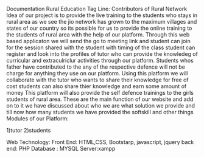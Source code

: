 Documentation 
Rural Education 
Tag Line: Contributors  of Rural Network
Idea of our project is to provide the live training to the students who stays in rural area as we see the jio network has grown to the maximum villages and states of our country so its possible for us to provide the online training to the students of rural area with the help of our platform.  Through this web based applicaton we will send the go to meeting link and student can join for the session shared with the student with timing of the class student can register and look  into the profiles of tutor who can provide the  knowledeg of curricular and extraculriclur activities  through our platform. Students whos father have contributed to the any of the respective defence will not be charge for anything they use on our platform. Using this platform we will collaborate  with the tutor who wants  to share their knowledge for free of cost students can also share thier knowledge and earn some amount of money This platform will also provide the self defence  trainings to the girls students of rural area.  These are the main function of our website and add on  to it we have discussed about who we are what solution we provide and till now how many students  we have provided the softskill and other things
Modules of our Platform:

1)tutor
2)students


 Web Technology: 
 Front End: HTML,CSS, Bootstarp, javascript, jquery
 back end: PHP
 Database : MYSQL
 Server:xampp
 
 
 
